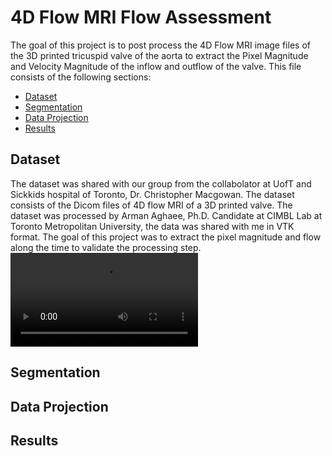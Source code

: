# 4D Flow MRI Flow Assessment
The goal of this project is to post process the 4D Flow MRI image files of the 3D printed tricuspid valve of the aorta to extract the Pixel Magnitude and Velocity Magnitude of the inflow and outflow of the valve. This file consists of the following sections:

- [Dataset](#dataset)
- [Segmentation](#segmentation)
- [Data Projection](#data-projection)
- [Results](#results)

## Dataset
The dataset was shared with our group from the collabolator at UofT and Sickkids hospital of Toronto, Dr. Christopher Macgowan. The dataset consists of the Dicom files of 4D flow MRI of a 3D printed valve. The dataset was processed by Arman Aghaee, Ph.D. Candidate at CIMBL Lab at Toronto Metropolitan University, the data was shared with me in VTK format. The goal of this project was to extract the pixel magnitude and flow along the time to validate the processing step.
![a slice of the VTK dataset](<Image/Screen Recording 2023-09-12 at 2.45.18 PM.mov>)
## Segmentation
## Data Projection
## Results
